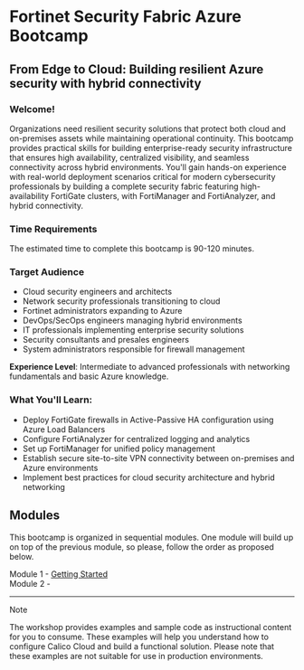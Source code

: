 # Fortinet Security Fabric Azure Bootcamp

## From Edge to Cloud: Building resilient Azure security with hybrid connectivity

### Welcome!

Organizations need resilient security solutions that protect both cloud and on-premises assets while maintaining operational continuity. This bootcamp provides practical skills for building enterprise-ready security infrastructure that ensures high availability, centralized visibility, and seamless connectivity across hybrid environments. You'll gain hands-on experience with real-world deployment scenarios critical for modern cybersecurity professionals by building a complete security fabric featuring high-availability FortiGate clusters, with FortiManager and FortiAnalyzer, and hybrid connectivity.

### Time Requirements

The estimated time to complete this bootcamp is 90-120 minutes.

### Target Audience

- Cloud security engineers and architects
- Network security professionals transitioning to cloud
- Fortinet administrators expanding to Azure
- DevOps/SecOps engineers managing hybrid environments
- IT professionals implementing enterprise security solutions
- Security consultants and presales engineers
- System administrators responsible for firewall management

**Experience Level**: Intermediate to advanced professionals with networking fundamentals and basic Azure knowledge.

### What You'll Learn:

- Deploy FortiGate firewalls in Active-Passive HA configuration using Azure Load Balancers
- Configure FortiAnalyzer for centralized logging and analytics
- Set up FortiManager for unified policy management
- Establish secure site-to-site VPN connectivity between on-premises and Azure environments
- Implement best practices for cloud security architecture and hybrid networking

## Modules

This bootcamp is organized in sequential modules. One module will build up on top of the previous module, so please, follow the order as proposed below.

Module 1 - [Getting Started](/modules/module-1-getting-started.md)  
Module 2 -   

---

> [!Note]
> The workshop provides examples and sample code as instructional content for you to consume. These examples will help you understand how to configure Calico Cloud and build a functional solution. Please note that these examples are not suitable for use in production environments.